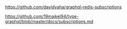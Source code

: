 https://github.com/davidyaha/graphql-redis-subscriptions

https://github.com/19majkel94/type-graphql/blob/master/docs/subscriptions.md
